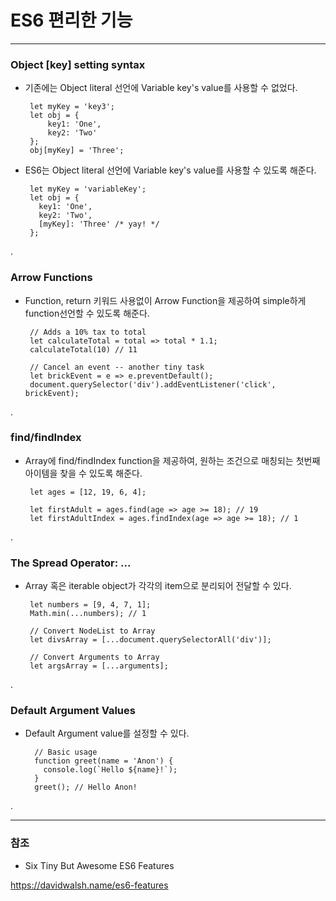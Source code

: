 # ES6 편리한 기능
 
***
 
### Object [key] setting syntax

 - 기존에는 Object literal 선언에 Variable key's value를 사용할 수 없었다. 
 
        let myKey = 'key3';
        let obj = {
            key1: 'One',
            key2: 'Two'
        };
        obj[myKey] = 'Three';
 
 - ES6는 Object literal 선언에 Variable key's value를 사용할 수 있도록 해준다.
  
        let myKey = 'variableKey';
        let obj = {
          key1: 'One',
          key2: 'Two',
          [myKey]: 'Three' /* yay! */
        };
        
.

### Arrow Functions

 - Function, return 키워드 사용없이 Arrow Function을 제공하여 simple하게 function선언할 수 있도록 해준다.

        // Adds a 10% tax to total
        let calculateTotal = total => total * 1.1;
        calculateTotal(10) // 11
        
        // Cancel an event -- another tiny task
        let brickEvent = e => e.preventDefault();
        document.querySelector('div').addEventListener('click', brickEvent);
   
.
        
### find/findIndex

 - Array에 find/findIndex function을 제공하여, 원하는 조건으로 매칭되는 첫번째 아이템을 찾을 수 있도록 해준다.
 
        let ages = [12, 19, 6, 4];
        
        let firstAdult = ages.find(age => age >= 18); // 19
        let firstAdultIndex = ages.findIndex(age => age >= 18); // 1
        
.

### The Spread Operator: ... 

 - Array 혹은 iterable object가 각각의 item으로 분리되어 전달할 수 있다.

        let numbers = [9, 4, 7, 1];
        Math.min(...numbers); // 1
        
        // Convert NodeList to Array
        let divsArray = [...document.querySelectorAll('div')];
        
        // Convert Arguments to Array
        let argsArray = [...arguments];

.

### Default Argument Values

 - Default Argument value를 설정할 수 있다.
 
         // Basic usage
         function greet(name = 'Anon') {
           console.log(`Hello ${name}!`);
         }
         greet(); // Hello Anon!

.
         
***
 
### 참조
 
  - Six Tiny But Awesome ES6 Features
  
  <https://davidwalsh.name/es6-features>


